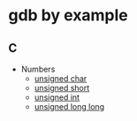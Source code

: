 # gdb by example

## C

* Numbers
  * [unsigned char](c-primitive/doc.md#unsigned-char)
  * [unsigned short](c-primitive/doc.md#unsigned-short)
  * [unsigned int](c-primitive/doc.md#unsigned-int)
  * [unsigned long long](c-primitive/doc.md#unsigned-long-long)